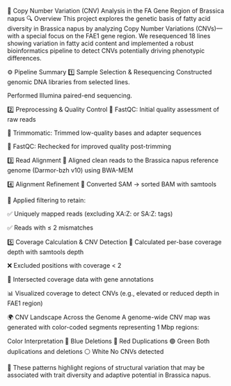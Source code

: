 🧬 Copy Number Variation (CNV) Analysis in the FA Gene Region of Brassica napus
🔍 Overview
This project explores the genetic basis of fatty acid diversity in Brassica napus by analyzing Copy Number Variations (CNVs)—with a special focus on the FAE1 gene region.
We resequenced 18 lines showing variation in fatty acid content and implemented a robust bioinformatics pipeline to detect CNVs potentially driving phenotypic differences.

⚙️ Pipeline Summary
1️⃣ Sample Selection & Resequencing
Constructed genomic DNA libraries from selected lines.

Performed Illumina paired-end sequencing.

2️⃣ Preprocessing & Quality Control
🔹 FastQC: Initial quality assessment of raw reads

🔹 Trimmomatic: Trimmed low-quality bases and adapter sequences

🔹 FastQC: Rechecked for improved quality post-trimming

3️⃣ Read Alignment
🧬 Aligned clean reads to the Brassica napus reference genome (Darmor-bzh v10) using BWA-MEM

4️⃣ Alignment Refinement
🔸 Converted SAM → sorted BAM with samtools

🔸 Applied filtering to retain:

✅ Uniquely mapped reads (excluding XA:Z: or SA:Z: tags)

✅ Reads with ≤ 2 mismatches

5️⃣ Coverage Calculation & CNV Detection
📏 Calculated per-base coverage depth with samtools depth

❌ Excluded positions with coverage < 2

🧠 Intersected coverage data with gene annotations

📊 Visualized coverage to detect CNVs (e.g., elevated or reduced depth in FAE1 region)

🌍 CNV Landscape Across the Genome
A genome-wide CNV map was generated with color-coded segments representing 1 Mbp regions:

Color	Interpretation
🔵 Blue	Deletions
🔴 Red	Duplications
🟢 Green	Both duplications and deletions
⚪ White	No CNVs detected

🧩 These patterns highlight regions of structural variation that may be associated with trait diversity and adaptive potential in Brassica napus.
